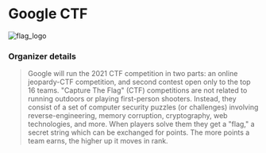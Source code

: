 # Google CTF

![flag_logo](https://github.com/curvtd/write-ups/blob/master/2021/Google-CTF/flag_logo.gif)

### Organizer details
> Google will run the 2021 CTF competition in two parts: an online jeopardy-CTF competition, and second contest open only to the top 16 teams. "Capture The Flag" (CTF) competitions are not related to running outdoors or playing first-person shooters. Instead, they consist of a set of computer security puzzles (or challenges) involving reverse-engineering, memory corruption, cryptography, web technologies, and more. When players solve them they get a "flag," a secret string which can be exchanged for points. The more points a team earns, the higher up it moves in rank. 
